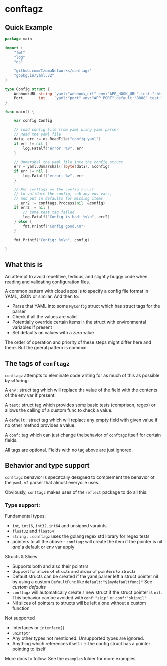 # conftagz

## Quick Example

```go
package main

import (
	"fmt"
	"log"
	"os"

	"github.com/IzumaNetworks/conftagz"
	"gopkg.in/yaml.v2"
)

type Config struct {
	WebhookURL string `yaml:"webhook_url" env:"APP_HOOK_URL" test:"~https://.*"`
	Port       int    `yaml:"port" env:"APP_PORT" default:"8888" test:">=1024,<65537"`
}

func main() {

	var config Config

	// load config file from yaml using yaml parser
	// Read the yaml file
	data, err := os.ReadFile("config.yaml")
	if err != nil {
		log.Fatalf("error: %v", err)
	}

	// Unmarshal the yaml file into the config struct
	err = yaml.Unmarshal([]byte(data), &config)
	if err != nil {
		log.Fatalf("error: %v", err)
	}

    // Run conftagz on the config struct
	// to validate the config, sub any env vars, 
    // and put in defaults for missing items
	_, err2 := conftagz.Process(nil, &config)
	if err2 != nil {
		// some test tag failed
        log.Fatalf("Config is bad: %v\n", err2)
	} else {
		fmt.Printf("Config good.\n")
	}

	fmt.Printf("Config: %v\n", config)

}
```


## What this is

An attempt to avoid repetitive, tedious, and slightly buggy code when reading and validating configuration files.

A common pattern with cloud apps is to specify a config file format in YAML, JSON or similar. And then to:
- Parse that YAML into some `MyConfig` struct which has struct tags for the parser
- Check if all the values are valid
- Potentially override certain items in the struct with environmental variables if present
- Set defaults on values with a *zero* value

The order of operation and priority of these steps might differ here and there. But the gneral pattern is common.

## The tags of `conftagz`

`conftagz` attempts to eleminate code writing for as much of this as possible by offering:

A `env:` struct tag which will replace the value of the field with the contents of the env var if present.

A `test:` struct tag which provides some basic tests (comprison, regex) or allows the calling of a custom func to check a value.

A `default:` struct tag which will replace any empty field with given value if no other method provides a value.

A `conf:` tag which can just change the behavior of `conftagz` itself for certain fields.

All tags are optional. Fields with no tag above are just ignored.

## Behavior and type support

`conftagz` behavior is specifcally designed to complement the behavior of the `yaml.v2` parser that almost everyone uses. 

Obviously, `conftagz` makes uses of the `reflect` package to do all this.

### Type support:

Fundamental types:
- `int`, `int16`, `int32`, `int64` and unsigned varaints
- `float32` and `float64`
- `string` ... `conftagz` uses the golang regex std library for regex tests
- pointers to all the above - `conftagz` will create the item if the pointer is nil _and_ a default or env var apply

Structs & Slices
- Supports both and also their pointers
- Support for slices of structs and slices of pointers to structs 
- Default structs can be created if the yaml parser left a struct pointer nil by using a custom `DefaultFunc` like `default:"$(mydefaultfunc)"` See _custom defaults_
- `conftagz` will automatically create a new struct if the struct pointer is `nil`. This behavior can be avoided with `conf:"skip"` or `conf:"skipnil"`
- Nil slices of pointers to structs will be left alone without a custom function

Not supported
- Interfaces or `interface{}`
- `unintptr`
- Any other types not mentioned. Unsupported types are ignored.
- Anything which references itself. i.e. the config struct has a pointer pointing to itself

More docs to follow. See the `examples` folder for more examples.
